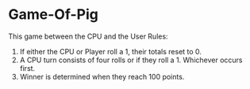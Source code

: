 # Game-Of-Pig
This game between the CPU and the User
Rules:
1) If either the CPU or Player roll a 1, their totals reset to 0.
2) A CPU turn consists of four rolls or if they roll a 1. Whichever occurs first.
3) Winner is determined when they reach 100 points.
